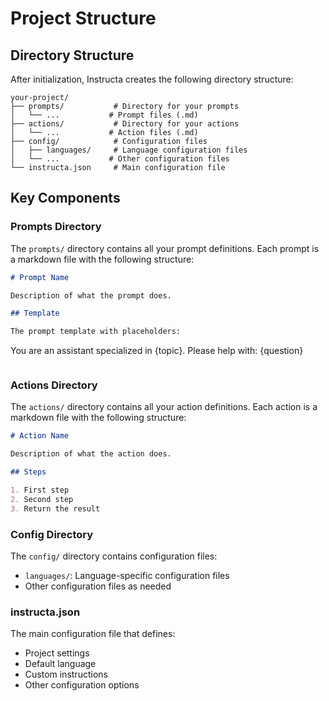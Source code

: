 # Project Structure

## Directory Structure

After initialization, Instructa creates the following directory structure:

```
your-project/
├── prompts/           # Directory for your prompts
│   └── ...           # Prompt files (.md)
├── actions/           # Directory for your actions
│   └── ...           # Action files (.md)
├── config/            # Configuration files
│   ├── languages/     # Language configuration files
│   └── ...           # Other configuration files
└── instructa.json     # Main configuration file
```

## Key Components

### Prompts Directory

The `prompts/` directory contains all your prompt definitions. Each prompt is a markdown file with the following structure:

```markdown
# Prompt Name

Description of what the prompt does.

## Template

The prompt template with placeholders:

```
You are an assistant specialized in {topic}.
Please help with: {question}
```
```

### Actions Directory

The `actions/` directory contains all your action definitions. Each action is a markdown file with the following structure:

```markdown
# Action Name

Description of what the action does.

## Steps

1. First step
2. Second step
3. Return the result
```

### Config Directory

The `config/` directory contains configuration files:

- `languages/`: Language-specific configuration files
- Other configuration files as needed

### instructa.json

The main configuration file that defines:

- Project settings
- Default language
- Custom instructions
- Other configuration options 